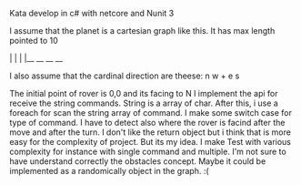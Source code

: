 Kata develop in c# with netcore and Nunit 3


I assume that the planet is a cartesian graph like this.
It has max length pointed to 10

|
|
|
|__ __ __ __ 

I also assume that the cardinal direction are theese:
    n
w   +   e
    s

The initial point of rover is 0,0 and its facing to N
I implement the api for receive the string commands. String is a array of char. 
After this, i use a foreach for scan the string array of command.
I make some switch case for type of command. I have to detect also where the rover is facind after the move and after the turn.
I don't like the return object but i think that is more easy for the complexity of project. But its my idea.
I make Test with various complexity for instance with single command and multiple. 
I'm not sure to have understand correctly the obstacles concept.
Maybe it could be implemented as a randomically object in the graph. :(

